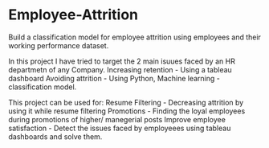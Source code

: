 # Employee-Attrition
Build a classification model for employee attrition using employees and their working performance dataset.

In this project I have tried to target the 2 main isuues faced by an HR departmetn of any Company.
  Increasing retention - Using a tableau dashboard
  Avoiding attrition - Using Python, Machine learning - classification model.

This project can be used for:
  Resume Filtering - Decreasing attrition by using it while resume filtering
  Promotions - Finding the loyal employees during promotions of higher/ manegerial posts
  Improve employee satisfaction - Detect the issues faced by employeees using tableau dashboards and solve them.
